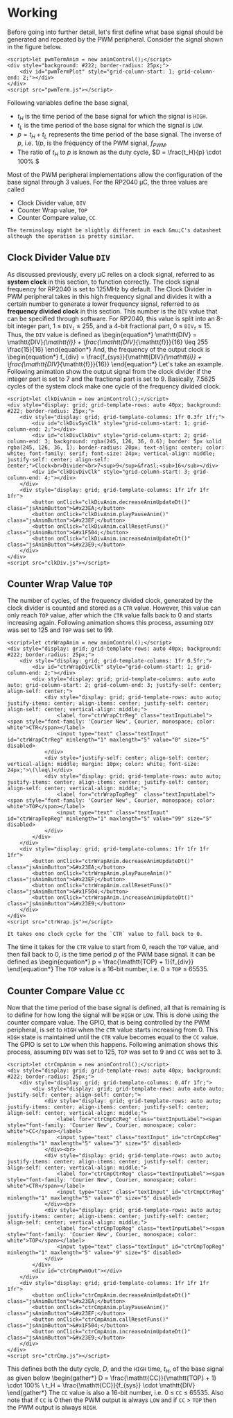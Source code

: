 # Working
Before going into further detail, let's first define what base signal should be generated and repeated by the PWM peripheral. Consider the signal shown in the figure below.
```{div}
<script>let pwmTermAnim = new animControl();</script>
<div style="background: #222; border-radius: 25px;">
    <div id="pwmTermPlot" style="grid-column-start: 1; grid-column-end: 2;"></div>
</div>
<script src="pwmTerm.js"></script>
```
Following variables define the base signal,
- $t_H$ is the time period of the base signal for which the signal is `HIGH`.
- $t_L$ is the time period of the base signal for which the signal is `LOW`.
- $p = t_H + t_L$ represents the time period of the base signal. The inverse of $p$, i.e. $1/p$, is the frequency of the PWM signal, $f_{PWM}$.
- The ratio of $t_H$ to $p$ is known as the duty cycle, $D = \frac{t_H}{p} \cdot 100\% $

Most of the PWM peripheral implementations allow the configuration of the base signal through 3 values. For the RP2040 &mu;C, the three values are called
- Clock Divider value, `DIV`
- Counter Wrap value, `TOP`
- Counter Compare value, `CC`
```{note}
The terminology might be slightly different in each &mu;C's datasheet although the operation is pretty similar.
```

## Clock Divider Value `DIV`
As discussed previously, every &mu;C relies on a clock signal, referred to as **system clock** in this section, to function correctly. The clock signal frequency for RP2040 is set to 125MHz by default. The Clock Divider in PWM peripheral takes in this high frequency signal and divides it with a certain number to generate a lower frequency signal, referred to as **frequency divided clock** in this section. This number is the `DIV` value that can be specified through software. For RP2040, this value is split into an 8-bit integer part, 1 &leq; `DIV`<sub>`i`</sub> &leq; 255, and a 4-bit fractional part, 0 &leq; `DIV`<sub>`f`</sub> &leq; 15. Thus, the `DIV` value is defined as
\begin{equation*}
    \mathtt{DIV} = \mathtt{DIV}_{\mathtt{i}} + \frac{\mathtt{DIV}_{\mathtt{f}}}{16} \leq 255 \frac{15}{16}
\end{equation*}
And, the frequency of the output clock is
\begin{equation*}
    f_{div} = \frac{f_{sys}}{\mathtt{DIV}_{\mathtt{i}} + \frac{\mathtt{DIV}_{\mathtt{f}}}{16}}
\end{equation*}
Let's take an example. Following animation show the output signal from the clock divider if the integer part is set to 7 and the fractional part is set to 9. Basically, 7.5625 cycles of the system clock make one cycle of the frequency divided clock.
```{div}
<script>let clkDivAnim = new animControl();</script>
<div style="display: grid; grid-template-rows: auto 40px; background: #222; border-radius: 25px;">
    <div style="display: grid; grid-template-columns: 1fr 0.3fr 1fr;">
        <div id="clkDivSysClk" style="grid-column-start: 1; grid-column-end: 2;"></div>
        <div id="clkDivClkDiv" style="grid-column-start: 2; grid-column-end: 3; background: rgba(245, 126, 36, 0.6); border: 5px solid rgba(245, 126, 36, 1); border-radius: 20px; text-align: center; color: white; font-family: serif; font-size: 24px; vertical-align: middle; justify-self: center; align-self: center;">Clock<br>Divider<br>7<sup>9</sup>&frasl;<sub>16</sub></div>
        <div id="clkDivDivClk" style="grid-column-start: 3; grid-column-end: 4;"></div>
    </div>
    <div style="display: grid; grid-template-columns: 1fr 1fr 1fr 1fr">
        <button onClick="clkDivAnim.decreaseAnimUpdateDt()" class="jsAnimButton">&#x23EA;</button>
        <button onClick="clkDivAnim.playPauseAnim()" class="jsAnimButton">&#x23EF;</button>
        <button onClick="clkDivAnim.callResetFuns()" class="jsAnimButton">&#x1F504;</button>
        <button onClick="clkDivAnim.increaseAnimUpdateDt()" class="jsAnimButton">&#x23E9;</button>
    </div>
</div>
<script src="clkDiv.js"></script>
```

## Counter Wrap Value `TOP`
The number of cycles, of the frequency divided clock, generated by the clock divider is counted and stored as a `CTR` value. However, this value can only reach `TOP` value, after which the `CTR` value falls back to 0 and starts increasing again. Following animation shows this process, assuming `DIV` was set to 125 and `TOP` was set to 99.
```{div}
<script>let ctrWrapAnim = new animControl();</script>
<div style="display: grid; grid-template-rows: auto 40px; background: #222; border-radius: 25px;">
    <div style="display: grid; grid-template-columns: 1fr 0.5fr;">
        <div id="ctrWrapDivClk" style="grid-column-start: 1; grid-column-end: 2;"></div>
        <div style="display: grid; grid-template-columns: auto auto auto; grid-column-start: 2; grid-column-end: 3; justify-self: center; align-self: center;">
            <div style="display: grid; grid-template-rows: auto auto; justify-items: center; align-items: center; justify-self: center; align-self: center; vertical-align: middle;">
                <label for="ctrWrapCtrReg" class="textInputLabel"><span style="font-family: 'Courier New', Courier, monospace; color: white">CTR</span></label>
                <input type="text" class="textInput" id="ctrWrapCtrReg" minlength="1" maxlength="5" value="0" size="5" disabled>
            </div>
            <div style="justify-self: center; align-self: center; vertical-align: middle; margin: 10px; color: white; font-size: 24px;">\(\leq\)</div>
            <div style="display: grid; grid-template-rows: auto auto; justify-items: center; align-items: center; justify-self: center; align-self: center; vertical-align: middle;">
                <label for="ctrWrapTopReg"  class="textInputLabel"><span style="font-family: 'Courier New', Courier, monospace; color: white">TOP</span></label>
                <input type="text" class="textInput" id="ctrWrapTopReg" minlength="1" maxlength="5" value="99" size="5" disabled>
            </div>
        </div>
    </div>
    <div style="display: grid; grid-template-columns: 1fr 1fr 1fr 1fr">
        <button onClick="ctrWrapAnim.decreaseAnimUpdateDt()" class="jsAnimButton">&#x23EA;</button>
        <button onClick="ctrWrapAnim.playPauseAnim()" class="jsAnimButton">&#x23EF;</button>
        <button onClick="ctrWrapAnim.callResetFuns()" class="jsAnimButton">&#x1F504;</button>
        <button onClick="ctrWrapAnim.increaseAnimUpdateDt()" class="jsAnimButton">&#x23E9;</button>
    </div>
</div>
<script src="ctrWrap.js"></script>
```
```{note}
It takes one clock cycle for the `CTR` value to fall back to 0.
```
The time it takes for the `CTR` value to start from 0, reach the `TOP` value, and then fall back to 0, is the time period $p$ of the PWM base signal. It can be defined as
\begin{equation*}
p = \frac{\mathtt{TOP} + 1}{f_{div}}
\end{equation*}
The `TOP` value is a 16-bit number, i.e. 0 &leq; `TOP` &leq; 65535.

## Counter Compare Value `CC`
Now that the time period of the base signal is defined, all that is remaining is to define for how long the signal will be `HIGH` or `LOW`. This is done using the counter compare value. The GPIO, that is being controlled by the PWM peripheral, is set to `HIGH` when the `CTR` value starts increasing from 0. This `HIGH` state is maintained until the `CTR` value becomes equal to the `CC` value. The GPIO is set to `LOW` when this happens. Following animation shows this process, assuming `DIV` was set to 125, `TOP` was set to 9 and `CC` was set to 3.
```{div}
<script>let ctrCmpAnim = new animControl();</script>
<div style="display: grid; grid-template-rows: auto 40px; background: #222; border-radius: 25px;">
    <div style="display: grid; grid-template-columns: 0.4fr 1fr;">
        <div style="display: grid; grid-template-rows: auto auto auto; justify-self: center; align-self: center;">
            <div style="display: grid; grid-template-rows: auto auto; justify-items: center; align-items: center; justify-self: center; align-self: center; vertical-align: middle;">
                <label for="ctrCmpCcReg" class="textInputLabel"><span style="font-family: 'Courier New', Courier, monospace; color: white">CC</span></label>
                <input type="text" class="textInput" id="ctrCmpCcReg" minlength="1" maxlength="5" value="3" size="5" disabled>
            </div><br>
            <div style="display: grid; grid-template-rows: auto auto; justify-items: center; align-items: center; justify-self: center; align-self: center; vertical-align: middle;">
                <label for="ctrCmpCtrReg" class="textInputLabel"><span style="font-family: 'Courier New', Courier, monospace; color: white">CTR</span></label>
                <input type="text" class="textInput" id="ctrCmpCtrReg" minlength="1" maxlength="5" value="0" size="5" disabled>
            </div><br>
            <div style="display: grid; grid-template-rows: auto auto; justify-items: center; align-items: center; justify-self: center; align-self: center; vertical-align: middle;">
                <label for="ctrCmpTopReg" class="textInputLabel"><span style="font-family: 'Courier New', Courier, monospace; color: white">TOP</span></label>
                <input type="text" class="textInput" id="ctrCmpTopReg" minlength="1" maxlength="5" value="9" size="5" disabled>
            </div>
        </div>
        <div id="ctrCmpPwmOut"></div>
    </div>
    <div style="display: grid; grid-template-columns: 1fr 1fr 1fr 1fr">
        <button onClick="ctrCmpAnim.decreaseAnimUpdateDt()" class="jsAnimButton">&#x23EA;</button>
        <button onClick="ctrCmpAnim.playPauseAnim()" class="jsAnimButton">&#x23EF;</button>
        <button onClick="ctrCmpAnim.callResetFuns()" class="jsAnimButton">&#x1F504;</button>
        <button onClick="ctrCmpAnim.increaseAnimUpdateDt()" class="jsAnimButton">&#x23E9;</button>
    </div>
</div>
<script src="ctrCmp.js"></script>
```
This defines both the duty cycle, $D$, and the `HIGH` time, $t_H$, of the base signal as given below
\begin{gather*}
D = \frac{\mathtt{CC}}{\mathtt{TOP} + 1} \cdot 100\% \\
t_H = \frac{\mathtt{CC}}{f_{sys}} \cdot \mathtt{DIV}
\end{gather*}
The `CC` value is also a 16-bit number, i.e. 0 &leq; `CC` &leq; 65535. Also note that if `CC` is 0 then the PWM output is always `LOW` and if `CC` &gt; `TOP` then the PWM output is always `HIGH`.
